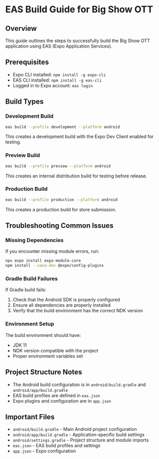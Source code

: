 # EAS Build Guide for Big Show OTT

## Overview
This guide outlines the steps to successfully build the Big Show OTT application using EAS (Expo Application Services).

## Prerequisites
- Expo CLI installed: `npm install -g expo-cli`
- EAS CLI installed: `npm install -g eas-cli`
- Logged in to Expo account: `eas login`

## Build Types

### Development Build
```bash
eas build --profile development --platform android
```
This creates a development build with the Expo Dev Client enabled for testing.

### Preview Build
```bash
eas build --profile preview --platform android
```
This creates an internal distribution build for testing before release.

### Production Build
```bash
eas build --profile production --platform android
```
This creates a production build for store submission.

## Troubleshooting Common Issues

### Missing Dependencies
If you encounter missing module errors, run:
```bash
npx expo install expo-module-core
npm install --save-dev @expo/config-plugins
```

### Gradle Build Failures
If Gradle build fails:
1. Check that the Android SDK is properly configured
2. Ensure all dependencies are properly installed
3. Verify that the build environment has the correct NDK version

### Environment Setup
The build environment should have:
- JDK 11
- NDK version compatible with the project
- Proper environment variables set

## Project Structure Notes
- The Android build configuration is in `android/build.gradle` and `android/app/build.gradle`
- EAS build profiles are defined in `eas.json`
- Expo plugins and configuration are in `app.json`

## Important Files
- `android/build.gradle` - Main Android project configuration
- `android/app/build.gradle` - Application-specific build settings
- `android/settings.gradle` - Project structure and module imports
- `eas.json` - EAS build profiles and settings
- `app.json` - Expo configuration 